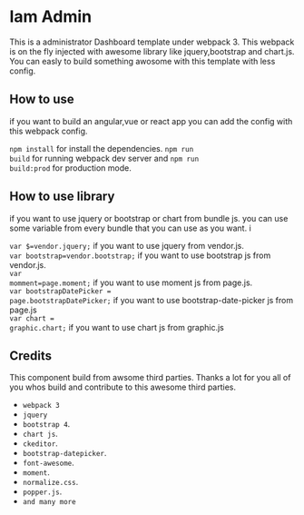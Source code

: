 Iam Admin
=================
This is a administrator Dashboard template under webpack 3. This webpack is on the fly injected
with awesome library like jquery,bootstrap and chart.js.
You can easly to build something awosome with this template with less config.



How to use
---------
 if you want to build an angular,vue or react app you can add the config with this webpack config.

 <code>npm install</code> for install the dependencies.
 <code>npm run build</code> for running webpack dev server and <code>npm run build:prod</code> for production mode.


 How to use library
 --------------------
 if you want to use jquery or bootstrap or chart from  bundle js. you can use some variable from every bundle that you
 can use as you want. i

<code>var $=vendor.jquery;</code> if you want to use jquery from vendor.js.<br/>
<code>var bootstrap=vendor.bootstrap;</code> if you want to use bootstrap js from vendor.js.<br/>
<code>var momment=page.moment;</code> if you want to use moment js from page.js.<br/>
<code>var bootstrapDatePicker = page.bootstrapDatePicker;</code> if you want to use bootstrap-date-picker js from page.js<br/>
<code>var chart = graphic.chart;</code> if you want to use chart js from graphic.js<br/>

Credits
-------
This component build from awsome third parties. Thanks a lot for you all of you whos build and contribute
to this awesome third parties.

* `webpack 3`
* `jquery`
* `bootstrap 4`.
* `chart js`.
* `ckeditor`.
* `bootstrap-datepicker`.
* `font-awesome`.
* `moment`.
* `normalize.css`.
* `popper.js`.
* `and many more`
